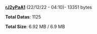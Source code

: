 [**rJ2yPaA1**](/data/rJ2yPaA1.txt) (22/12/22 - 04:10)- 13351 bytes

**Total Datas**: 1125

**Total Size**: 6.92 MB / 6.9 MB